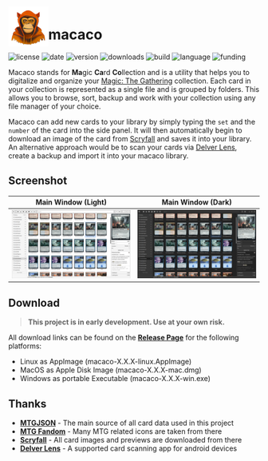 <img align="left" width="80" height="80" src="icon.png" alt="icon">

# macaco
![license](https://img.shields.io/github/license/shagu/macaco)
![date](https://img.shields.io/github/release-date/shagu/macaco)
![version](https://img.shields.io/github/v/release/shagu/macaco?label=version)
![downloads](https://img.shields.io/github/downloads/shagu/macaco/total)
![build](https://img.shields.io/github/actions/workflow/status/shagu/macaco/ontag.yml)
![language](https://img.shields.io/github/languages/top/shagu/macaco)
![funding](https://img.shields.io/github/sponsors/shagu)

Macaco stands for **Ma**gic **Ca**rd **Co**llection and is a utility that helps you to digitalize and organize your [Magic: The Gathering](https://magic.wizards.com/) collection. Each card in your collection is represented as a single file and is grouped by folders. This allows you to browse, sort, backup and work with your collection using any file manager of your choice.

Macaco can add new cards to your library by simply typing the `set` and the `number` of the card into the side panel. It will then automatically begin to download an image of the card from [Scryfall](https://scryfall.com/) and saves it into your library. An alternative approach would be to scan your cards via [Delver Lens](https://www.delverlab.com/), create a backup and import it into your macaco library.

## Screenshot

|     Main Window (Light)     |     Main Window (Dark)    |
| :-------------------------: | :-----------------------: |
| ![light](preview-light.png) | ![dark](preview-dark.png) |

## Download

> **This project is in early development. Use at your own risk.**

All download links can be found on the **[Release Page](https://github.com/shagu/macaco/releases/latest)** for the following platforms:

* Linux as AppImage (macaco-X.X.X-linux.AppImage)
* MacOS as Apple Disk Image (macaco-X.X.X-mac.dmg)
* Windows as portable Executable (macaco-X.X.X-win.exe)

## Thanks

* **[MTGJSON](https://mtgjson.com/)** - The main source of all card data used in this project
* **[MTG Fandom](https://mtg.fandom.com/)** - Many MTG related icons are taken from there
* **[Scryfall](https://scryfall.com/)** - All card images and previews are downloaded from there
* **[Delver Lens](https://www.delverlab.com/)** - A supported card scanning app for android devices